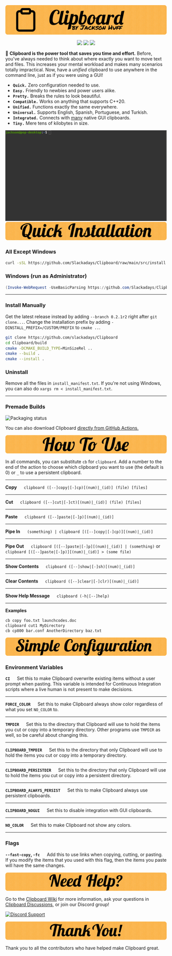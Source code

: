 ![Clipboard Banner](documentation/readme-assets/CBBanner.png)

<p align="center">
    <img src="https://img.shields.io/github/actions/workflow/status/Slackadays/Clipboard/main.yml?branch=main&label=BUILDS&style=for-the-badge">
    <img src="https://img.shields.io/github/actions/workflow/status/Slackadays/Clipboard/test.yml?branch=main&label=TESTS&style=for-the-badge">
    <img src="https://img.shields.io/github/stars/slackadays/clipboard?style=for-the-badge&color=brightgreen">
</p>

:rocket: **Clipboard is the power tool that saves you time and effort.** Before, you've always needed to think about where exactly you want to move text and files. This increases your mental workload and makes many scenarios totally impractical. 
Now, have a _unified_ clipboard to use anywhere in the command line, just as if you were using a GUI!

- **`Quick.`** Zero configuration needed to use.
- **`Easy.`** Friendly to newbies and power users alike.
- **`Pretty.`** Breaks the rules to look beautiful.
- **`Compatible.`** Works on anything that supports C++20.
- **`Unified.`** Functions exactly the same everywhere.
- **`Universal.`** Supports English, Spanish, Portuguese, and Turkish.
- **`Integrated.`** Connects with [many](https://github.com/Slackadays/Clipboard/wiki/GUI-Clipboard-Compat) native GUI clipboards.
- **`Tiny.`** Mere tens of kilobytes in size.

![Clipboard Demo](documentation/readme-assets/ClipboardDemo.gif)
![Quick Installation](documentation/readme-assets/CBQuickInstallation.png)
### **All Except Windows** 
```bash
curl -sSL https://github.com/Slackadays/Clipboard/raw/main/src/install.sh | bash
```
### **Windows (run as Administrator)** 
```powershell
(Invoke-WebRequest -UseBasicParsing https://github.com/Slackadays/Clipboard/raw/main/src/install.ps1).Content | powershell
```

---

### **Install Manually**
Get the latest release instead by adding `--branch 0.2.1r2` right after `git clone...`. Change the installation prefix by adding `-DINSTALL_PREFIX=/CUSTOM/PREFIX` to `cmake ..`.
```bash
git clone https://github.com/slackadays/Clipboard 
cd Clipboard/build
cmake -DCMAKE_BUILD_TYPE=MinSizeRel ..
cmake --build .
cmake --install .
```

### **Uninstall**

Remove all the files in `install_manifest.txt`. If you're not using Windows, you can also do `xargs rm < install_manifest.txt`.

---

### **Premade Builds**

<a>
    <img src="https://repology.org/badge/vertical-allrepos/clipboard.svg" alt="Packaging status">
</a>

You can also download Clipboard [directly from GitHub Actions.](https://nightly.link/Slackadays/Clipboard/workflows/main/main)


![How To Use](documentation/readme-assets/CBHowToUse.png)

In all commands, you can substitute `cb` for `clipboard`. 
Add a number to the end of the action to choose which clipboard you want to use (the default is 0) or `_` to use a persistent clipboard. 

---

**Copy** &emsp; `clipboard ([--]copy|[-]cp)[(num)|_(id)] (file) [files]`

---


**Cut** &emsp; `clipboard ([--]cut|[-]ct)[(num)|_(id)] (file) [files]`

---

**Paste** &emsp; `clipboard ([--]paste|[-]p)[(num)|_(id)]`

---

**Pipe In** &emsp; `(something) | clipboard [([--]copy|[-]cp)][(num)|_(id)]`

---

**Pipe Out** &emsp; `clipboard [([--]paste|[-]p][(num)|_(id)] | (something)` or `clipboard [([--]paste|[-]p)][(num)|_(id)] > (some file)`

---

**Show Contents** &emsp; `clipboard ([--]show|[-]sh)[(num)|_(id)]`

---

**Clear Contents** &emsp; `clipboard ([--]clear|[-]clr)[(num)|_(id)]`

---

**Show Help Message** &emsp; `clipboard (-h|[--]help)`

---

**Examples**

```
cb copy foo.txt launchcodes.doc
clipboard cut1 MyDirectory
cb cp800 bar.conf AnotherDirectory baz.txt
```

![Simple Configuration](documentation/readme-assets/CBSimpleConfiguration.png)

### **Environment Variables**

**`CI`** &emsp; Set this to make Clipboard overwrite existing items without a user prompt when pasting. This variable is intended for Continuous Integration scripts where a live human is not present to make decisions.

---

**`FORCE_COLOR`** &emsp; Set this to make Clipboard always show color regardless of what you set `NO_COLOR` to.

---

**`TMPDIR`** &emsp; Set this to the directory that Clipboard will use to hold the items you cut or copy into a temporary directory. Other programs use `TMPDIR` as well, so be careful about changing this.

---

**`CLIPBOARD_TMPDIR`** &emsp; Set this to the directory that only Clipboard will use to hold the items you cut or copy into a temporary directory.

---

**`CLIPBOARD_PERSISTDIR`** &emsp; Set this to the directory that only Clipboard will use to hold the items you cut or copy into a persistent directory.

---

**`CLIPBOARD_ALWAYS_PERSIST`** &emsp; Set this to make Clipboard always use persistent clipboards.

---

**`CLIPBOARD_NOGUI`** &emsp; Set this to disable integration with GUI clipboards.

---

**`NO_COLOR`** &emsp; Set this to make Clipboard not show any colors.

</details>

---

### **Flags**

**`--fast-copy`, `-fc`** &emsp; Add this to use links when copying, cutting, or pasting. If you modify the items that you used with this flag, then the items you paste will have the same changes.

![Need Help?](documentation/readme-assets/NeedHelp.png)

Go to the [Clipboard Wiki](https://github.com/Slackadays/Clipboard/wiki) for more information, ask your questions in [Clipboard Discussions](https://github.com/Slackadays/Clipboard/discussions), or join our Discord group!  

[![Discord Support](https://img.shields.io/badge/CHAT-DISCORD-blue?style=for-the-badge)](https://discord.gg/J6asnc3pEG)

![Thank You!](documentation/readme-assets/ThankYou.png)

Thank you to all the contributors who have helped make Clipboard great.
